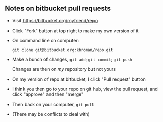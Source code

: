## Notes on bitbucket pull requests

- Visit <https://bitbucket.org/myfriend/repo>

- Click "Fork" button at top right to make my own version of it

- On command line on computer:

  ```
  git clone git@bitbucket.org:kbroman/repo.git
  ```

- Make a bunch of changes, `git add`; `git commit`; `git push`

  Changes are then on *my* repository but not yours

- On my version of repo at bitbucket, I click "Pull request" button

- I think you then go to your repo on git hub, view the pull request, and click "approve" and then "merge"

- Then back on your computer, `git pull`

- (There may be conflicts to deal with)
